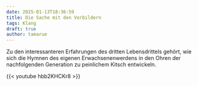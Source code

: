 ```yaml
---
date: 2025-01-13T18:36:59
title: Die Sache mit den Vorbildern
tags: Klang
draft: true
author: tamarue
---
```


Zu den interessanteren Erfahrungen des dritten Lebensdrittels gehört, wie sich die Hymnen des eigenen Erwachsenenwerdens in den Ohren der nachfolgenden Generation zu peinlichem Kitsch entwickeln. 


{{< youtube hbb2KHCKr8 >}}
